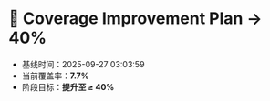 # 🚀 Coverage Improvement Plan → 40%

- 基线时间：2025-09-27 03:03:59
- 当前覆盖率：**7.7%**
- 阶段目标：**提升至 ≥ 40%**